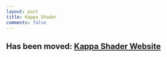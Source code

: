 ```yaml
---
layout: post
title: Kappa Shader
comments: false
---
```


## Has been moved: [Kappa Shader Website](https://rre36.github.io/kappa_shader_web/)
